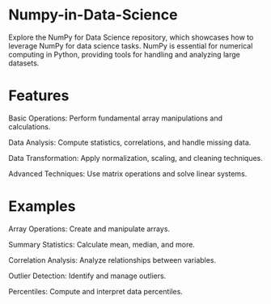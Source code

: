 # Numpy-in-Data-Science


Explore the NumPy for Data Science repository, which showcases how to leverage NumPy for data science tasks. NumPy is essential for numerical computing in Python, providing tools for handling and analyzing large datasets.

# Features
Basic Operations: Perform fundamental array manipulations and calculations.

Data Analysis: Compute statistics, correlations, and handle missing data.

Data Transformation: Apply normalization, scaling, and cleaning techniques.

Advanced Techniques: Use matrix operations and solve linear systems.

# Examples
Array Operations: Create and manipulate arrays.

Summary Statistics: Calculate mean, median, and more.

Correlation Analysis: Analyze relationships between variables.

Outlier Detection: Identify and manage outliers.

Percentiles: Compute and interpret data percentiles.
